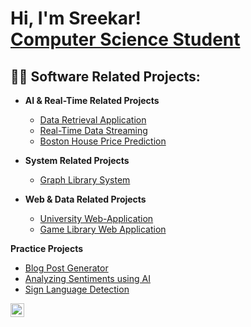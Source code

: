 <h1>Hi, I'm Sreekar! <br/><a href="https://github.com/joshmadakor1"><a href="https://www.linkedin.com/in/joshmadakor/">Computer Science Student</a></h1>

<h2>👨‍💻 Software Related Projects:</h2>

- <b> AI & Real-Time Related Projects </b>
  - [Data Retrieval Application](https://github.com/sreekarcode/Data-retrieval-Application)
  - [Real-Time Data Streaming](https://github.com/sreekarcode/Real-Time-Data-Streaming)
  - [Boston House Price Prediction](https://github.com/sreekarcode/Boston-House-Price-Prediction)
    
- <b>System Related Projects</b>
  - [Graph Library System](https://github.com/sreekarcode/Graph-Library-System.git)
 
- <b>Web & Data Related Projects</b>
  - [University Web-Application](https://github.com/sreekarcode/University-Web-Application)
  - [Game Library Web Application](https://github.com/sreekarcode/Game-Library-Application)

<b>Practice Projects</b>
  - [Blog Post Generator](https://github.com/sreekarcode/Generating-Blog-Posts-with-using-AI-Text-Generation-Models.git)
  - [Analyzing Sentiments using AI](https://github.com/sreekarcode/Sentiment-Analysis-with-BERT.git)
  - [Sign Language Detection](https://github.com/sreekarcode/Sign-Language-Detection-using-Action-Recognition.git) 

[<img align="left" alt="SreekarGarimella | LinkedIn" width="22px" src="https://cdn.jsdelivr.net/npm/simple-icons@v3/icons/linkedin.svg" />][linkedin]

[linkedin]: https://www.linkedin.com/in/sreekar-garimella-3526a6234/

<!--
**joshmadakor1/joshmadakor1** is a ✨ _special_ ✨ repository because its `README.md` (this file) appears on your GitHub profile.

Here are some ideas to get you started:

- 🔭 I’m currently working on ...
- 🌱 I’m currently learning ...
- 👯 I’m looking to collaborate on ...
- 🤔 I’m looking for help with ...
- 💬 Ask me about ...
- 📫 How to reach me: ...
- 😄 Pronouns: ...
- ⚡ Fun fact: ...
-->
